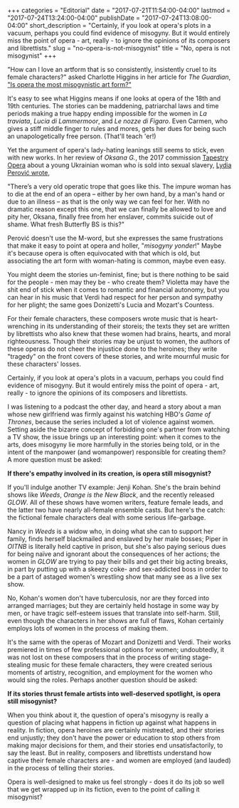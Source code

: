 +++
categories = "Editorial"
date = "2017-07-21T11:54:00-04:00"
lastmod = "2017-07-24T13:24:00-04:00"
publishDate = "2017-07-24T13:08:00-04:00"
short_description = "Certainly, if you look at opera's plots in a vacuum, perhaps you could find evidence of misogyny. But it would entirely miss the point of opera - art, really - to ignore the opinions of its composers and librettists."
slug = "no-opera-is-not-misogynist"
title = "No, opera is not misogynist"
+++

"How can I love an artform that is so consistently, insistently cruel to its female characters?" asked Charlotte Higgins in her article for *The Guardian*, ["Is opera the most misogynistic art form?"](https://www.theguardian.com/music/2016/feb/26/is-opera-the-most-misogynistic-art-form) 

It's easy to see what Higgins means if one looks at opera of the 18th and 19th centuries. The stories can be maddening, patriarchal laws and time periods making a true happy ending impossible for the women in *La traviata*, *Lucia di Lammermoor*, and *Le nozze di Figaro*. Even Carmen, who gives a stiff middle finger to rules and mores, gets her dues for being such an unapologetically free person. (That'll teach 'er!)

Yet the argument of opera's lady-hating leanings still seems to stick, even with new works. In her review of *Oksana G.*, the 2017 commission [Tapestry Opera](/scene/companies/tapestry-opera/) about a young Ukrainian woman who is sold into sexual slavery, [Lydia Perović wrote](https://definitelytheopera.wordpress.com/2017/05/30/oksana-g-is-shockingly-bad/),

"There’s a very old operatic trope that goes like this. The impure woman has to die at the end of an opera – either by her own hand, by a man's hand or due to an illness – as that is the only way we can feel for her. With no dramatic reason except this one, that we can finally be allowed to love and pity her, Oksana, finally free from her enslaver, commits suicide out of shame. What fresh Butterfly BS is this?"

Perović doesn't use the M-word, but she expresses the same frustrations that make it easy to point at opera and holler, "*misogyny yonder*!" Maybe it's because opera is often equivocated with that which is old, but associating the art form with woman-hating is common, maybe even easy. 

You might deem the stories un-feminist, fine; but is there nothing to be said for the people - men may they be - who create them? Violetta may have the shit end of stick when it comes to romantic and financial autonomy, but you can hear in his music that Verdi had respect for her person and sympathy for her plight; the same goes Donizetti's Lucia and Mozart's Countess. 

For their female characters, these composers wrote music that is heart-wrenching in its understanding of their storeis; the texts they set are written by librettists who also knew that these women had brains, hearts, and moral righteousness. Though their stories may be unjust to women, the authors of these operas do not cheer the injustice done to the heroines; they write "tragedy" on the front covers of these stories, and write mournful music for these characters' losses.

Certainly, if you look at opera's plots in a vacuum, perhaps you could find evidence of misogyny. But it would entirely miss the point of opera - art, really - to ignore the opinions of its composers and librettists. 

I was listening to a podcast the other day, and heard a story about a man whose new girlfriend was firmly against his watching HBO's *Game of Thrones*, because the series included a lot of violence against women. Setting aside the bizarre concept of forbidding one's partner from watching a TV show, the issue brings up an interesting point: when it comes to the arts, does misogyny lie more harmfully in the stories being told, or in the intent of the manpower (and womanpower) responsible for creating them? A more question must be asked: 

**If there's empathy involved in its creation, is opera still misogynist?**

If you'll indulge another TV example: Jenji Kohan. She's the brain behind shows like *Weeds*, *Orange is the New Black*, and the recently released *GLOW*. All of these shows have women writers, feature female leads, and the latter two have nearly all-female ensemble casts. But here's the catch: the fictional female characters deal with some serious life-garbage.

Nancy in *Weeds* is a widow who, in doing what she can to support her family, finds herself blackmailed and enslaved by her male bosses; Piper in *OITNB* is literally held captive in prison, but she's also paying serious dues for being naïve and ignorant about the consequences of her actions; the women in *GLOW* are trying to pay their bills and get their big acting breaks, in part by putting up with a skeezy coke- and sex-addicted boss in order to be a part of astaged women's wrestling show that many see as a live sex show.

No, Kohan's women don't have tuberculosis, nor are they forced into arranged marriages; but they are certainly held hostage in some way by men, or have tragic self-esteem issues that translate into self-harm. Still, even though the characters in her shows are full of flaws, Kohan certainly employs lots of women in the process of making them.

It's the same with the operas of Mozart and Donizetti and Verdi. Their works premiered in times of few professional options for women; undoubtedly, it was not lost on these composers that in the process of writing stage-stealing music for these female characters, they were created serious moments of artistry, recognition, and employment for the women who would sing the roles. Perhaps another question should be asked: 

**If its stories thrust female artists into well-deserved spotlight, is opera still misogynist?**

When you think about it, the question of opera's misogyny is really a question of placing what happens in fiction up against what happens in reality. In fiction, opera heroines are certainly mistreated, and their stories end unjustly; they don't have the power or education to stop others from making major decisions for them, and their stories end unsatisfactorily, to say the least. But in reality, composers and librettists understand how captive their female characters are - and women are employed (and lauded) in the process of telling their stories.

Opera is well-designed to make us feel strongly - does it do its job so well that we get wrapped up in its fiction, even to the point of calling it misogynist?
